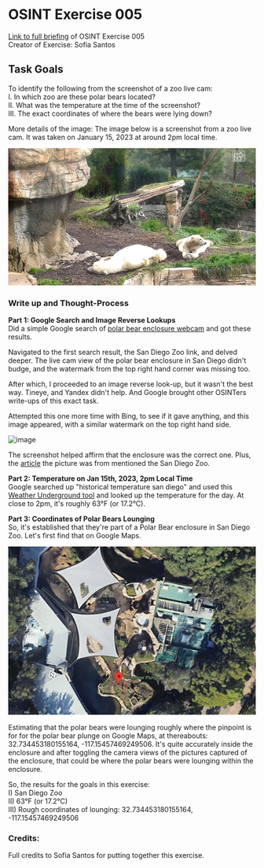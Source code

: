 # OSINT Exercise 005
[Link to full briefing](https://gralhix.com/list-of-osint-exercises/osint-exercise-005/) of OSINT Exercise 005 </br>
Creator of Exercise: Sofia Santos


## Task Goals
To identify the following from the screenshot of a zoo live cam: </br>
I. In which zoo are these polar bears located? </br>
II. What was the temperature at the time of the screenshot? </br>
III. The exact coordinates of where the bears were lying down? </br>

More details of the image:
The image below is a screenshot from a zoo live cam. It was taken on January 15, 2023 at around 2pm local time.

![image](osint_ex_5_task_photo.webp)

### Write up and Thought-Process
**Part 1: Google Search and Image Reverse Lookups** </br>
Did a simple Google search of [polar bear enclosure webcam](https://tinyurl.com/2rays3fm) and got these results. 

Navigated to the first search result, the San Diego Zoo link, and delved deeper. The live cam view of the polar bear enclosure in San Diego didn't budge, and the watermark from the top right hand corner was missing too. 

After which, I proceeded to an image reverse look-up, but it wasn't the best way. Tineye, and Yandex didn't help. And Google brought other OSINTers write-ups of this exact task. 

Attempted this one more time with Bing, to see if it gave anything, and this image appeared, with a similar watermark on the top right hand side. 

![image](ans_pics/SanDiegoZooPolarBearCam.avif)

The screenshot helped affirm that the enclosure was the correct one. Plus, the [article](https://www.makeuseof.com/tag/virtual-travel-experiences-family/) the picture was from mentioned the San Diego Zoo. 

**Part 2: Temperature on Jan 15th, 2023, 2pm Local Time** </br>
Google searched up "historical temperature san diego" and used this [Weather Underground tool](https://www.wunderground.com/history/daily/us/ca/san-diego/KSAN/date/2023-1-15) and looked up the temperature for the day. At close to 2pm, it's roughly 63°F (or 17.2°C). 

**Part 3: Coordinates of Polar Bears Lounging** </br>
So, it's established that they're part of a Polar Bear enclosure in San Diego Zoo. Let's first find that on Google Maps. 

![image](ans_pics/pic2_polar_bear_enclosure.png)

Estimating that the polar bears were lounging roughly where the pinpoint is for for the polar bear plunge on Google Maps, at thereabouts: 32.734453180155164, -117.15457469249506. It's quite accurately inside the enclosure and after toggling the camera views of the pictures captured of the enclosure, that could be where the polar bears were lounging within the enclosure. 

So, the results for the goals in this exercise: </br>
I) San Diego Zoo </br>
II) 63°F (or 17.2°C) </br>
III) Rough coordinates of lounging: 32.734453180155164, -117.15457469249506

### Credits:
Full credits to Sofia Santos for putting together this exercise.

